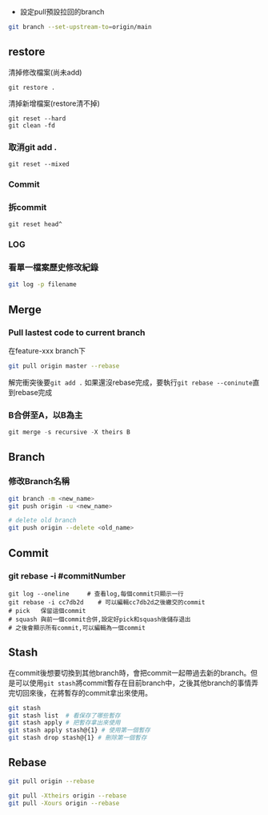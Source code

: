 * 設定pull預設拉回的branch
```sh
git branch --set-upstream-to=origin/main    
```

## restore

清掉修改檔案(尚未add)
```
git restore .
```

清掉新增檔案(restore清不掉)
```
git reset --hard
git clean -fd
```

### 取消git add .

```
git reset --mixed
```

### Commit

### 拆commit

`git reset head^`

### LOG

### 看單一檔案歷史修改紀錄

```bash
git log -p filename
```

## Merge

### Pull lastest code to current branch

在feature-xxx branch下

```bash
git pull origin master --rebase
```

解完衝突後要`git add .` 如果還沒rebase完成，要執行`git rebase --coninute`直到rebase完成

### B合併至A，以B為主

```python
git merge -s recursive -X theirs B
```

## Branch

### 修改Branch名稱

```bash
git branch -m <new_name>
git push origin -u <new_name>

# delete old branch
git push origin --delete <old_name>
```


## Commit

### git rebase -i #commitNumber

```
git log --oneline 	  # 查看log,每個commit只顯示一行
git rebase -i cc7db2d    # 可以編輯cc7db2d之後繳交的commit
# pick   保留這個commit
# squash 與前一個commit合併,設定好pick和squash後儲存退出
# 之後會顯示所有commit,可以編輯為一個commit
```

## Stash

在commit後想要切換到其他branch時，會把commit一起帶過去新的branch。但是可以使用`git stash`將commit暫存在目前branch中，之後其他branch的事情弄完切回來後，在將暫存的commit拿出來使用。

```bash
git stash
git stash list  # 看保存了哪些暫存
git stash apply # 把暫存拿出來使用
git stash apply stash@{1} # 使用第一個暫存
git stash drop stash@{1} # 刪除第一個暫存
```

## Rebase
```sh
git pull origin --rebase

git pull -Xtheirs origin --rebase
git pull -Xours origin --rebase
```


